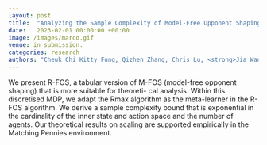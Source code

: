 ```yaml
---
layout: post
title:  "Analyzing the Sample Complexity of Model-Free Opponent Shaping"
date:   2023-02-01 00:00:00 +00:00
image: /images/marco.gif
venue: in submission.
categories: research
authors: "Cheuk Chi Kitty Fung, Qizhen Zhang, Chris Lu, <strong>Jia Wan</strong>, Timon Willi and Jakob Foerster"
---
```

We present R-FOS, a tabular version of M-FOS (model-free opponent shaping) that is more suitable for theoreti-
cal analysis. Within this discretised MDP, we adapt the Rmax algorithm as the meta-learner in the R-FOS algorithm. We derive a sample complexity bound that is exponential in the cardinality of the inner state and action space and the number of agents. Our theoretical results on scaling are supported empirically in the Matching Pennies environment.
